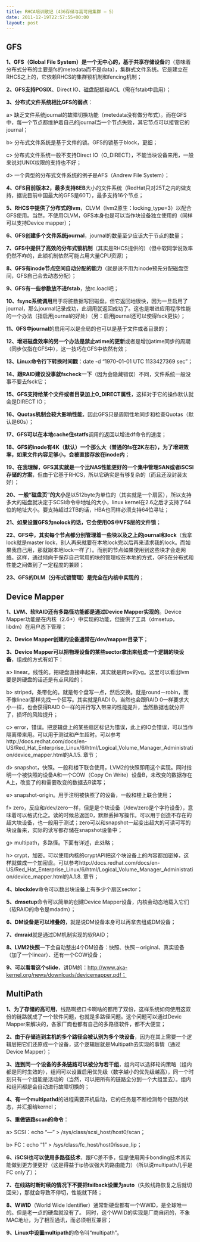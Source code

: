 ```yaml
---
title: RHCA培训散记（436存储与高可用集群 – 5）
date: 2011-12-19T22:57:55+00:00
layout: post
---
```

## GFS

**1、GFS（Global File System）是一个无中心的，基于共享存储设备**的（意味着分布式分布的主要是fs的metedata而不是data），集群式文件系统。它是建立在RHCS之上的，它依赖RHCS的集群锁机制和fencing机制；

**2、GFS支持POSIX**、Direct IO、磁盘配额和ACL（需在fstab中启用）；

**3、分布式文件系统相比GFS的弱点**：
  
a> 缺乏文件系统journal的故障切换功能（metedata没有做分布式）。而在GFS中，每一个节点都维护着自己的journal当一个节点失败，其它节点可以接管它的journal；
  
b> 分布式文件系统是基于文件的锁。GFS的锁基于block，更细；
  
c> 分布式文件系统一般不支持Direct IO（O_DIRECT），不能当块设备来用，一般来说对UNIX权限的支持也不好；
  
d> 一个典型的分布式文件系统的例子是AFS（Andrew File System）；

**4、GFS目前版本2，最多支持8EB**大小的文件系统（RedHat只对25T之内的做支持，据说目前中国最大的GFS是60T），最多支持16个节点；

**5、RHCS中提供了分布式的lvm**，CLVM（lvm2原生：locking_type=3）以配合GFS使用。当然，不使用CLVM，GFS本身也是可以当作块设备独立使用的（同样可以支持Device mapper）；

**6、GFS创建多个文件系统journal**，journal的数量至少应该大于节点的数量；

**7、GFS中提供了高效的分布式锁机制**（其实是RHCS提供的）（但中软同学说效率仍然不咋的，此锁机制依然可能占用大量CPU资源）；

**8、GFS有inode节点空间自动分配的能力**（就是说不用为inode预先分配磁盘空间，GFS自己会去动态分配）；

**9、GFS有一些参数放不进fstab**，放rc.loacl吧；

**10、fsync系统调用**用于将脏数据写回磁盘。但它返回地很快，因为一旦启用了journal，那么journal记录成功，此调用就返回成功了。这也是增进应用程序性能的一个办法（指启用journal的好处）（另：启用journal还可以使得fsck更快）；

**11、GFS中journal**的启用可以是全局的也可以是基于文件或者目录的；

**12、增进磁盘效率的另一个办法是禁止atime的更新**或者是增加atime同步的周期（同步仅指在GFS中），这一技巧在GFS中依然有效；

**13、Linux命令行下转换时间戳**：date -d &#8220;1970-01-01 UTC 1133427369 sec&#8221;；

**14、跟RAID建议没事就fscheck一下**（因为会隐藏错误）不同，文件系统一般没事不要去fsck它；

**15、GFS支持给某个文件或者目录加上O_DIRECT属性**，这样对于它的操作默认就会是DIRECT IO；

**16、Quotas机制会较大影响性能**，因此GFS只是周期性地同步和检查Quotas（默认是60s）；

**17、GFS可以在本地cache住statfs**调用的返回以增进df命令的速度；

**18、GFS的inode有4K（默认）一个那么大（普通的fs在2K左右），为了增进效率，如果文件内容足够小，会被直接存放在inode内**；

**19、在我理解，GFS其实就是一个比NAS性能更好的一个集中管理SAN或者iSCSI存储的方案**，但由于它基于RHCS，所以它确实是有够复杂的（而且还没封装太好）；

**20、一般“磁盘页”的大小**是以512byte为单位的（其实就是一个扇区），所以支持多大的磁盘就决定于SCSI命令中地址的大小，linux kernel在2.6之后才支持了64位的地址大小。要支持超过2TB的话，HBA也同样必须支持64位寻址；

**21、如果设置GFS为nolock的话，它会使用OS中VFS层的文件锁**；

**22、GFS中，其实每个节点都分别管理着一些块以及之上的journal和lock**（我拿lock就是master lock，别人再来就要在本地lock完以后再来请求我的lock。而如果我自己用，那就跟本地lock一样了）。而别的节点如果使用到这些块才会走网络。这样，通过倾向于保存自己常用的块的管理权在本地的方式，GFS在分布式和性能之间做到了一定程度的兼顾；

**23、GFS的DLM（分布式锁管理）是完全在内核中实现的**；



## Device Mapper

**1、LVM、软RAID还有多路径功能都是通过Device Mapper实现的**。Device Mapper功能是在内核（2.6+）中实现的功能，但提供了工具（dmsetup，libdm）在用户态下管理；

**2、Device Mapper创建的设备通常在/dev/mapper目录下**；

**3、Device Mapper可以把物理设备的某些sector拿出来组成一个逻辑的块设备**，组成的方式有如下：
  
a> linear。线性的。把硬盘直接串起来，其实就是跨pv的vg。这里可以看出lvm要是跨硬盘的话还是有点风险的；
  
b> striped，条带化的。就是每个盘写一点，然后交换。就是round－robin，而不像linear那样先找一个狂写。其实就是RADI 0，当然也会跟RAID 0一样要求大小一样，也会获得RAID 0一样的并行写入带来的性能提升，当然数据也就分开了，损坏的风险提升；
  
c> error，错误。把逻辑盘上的某些扇区标记为错误，此上的IO会错误，可以当作隔离带来用。可以用于测试和产生超时。可以参考http://docs.redhat.com/docs/en-US/Red\_Hat\_Enterprise\_Linux/6/html/Logical\_Volume\_Manager\_Administration/device_mapper.html的A.1.5. 章节；
  
d> snapshot，快照。一般和楼下联合使用，LVM2的快照即用这个实现。同时指明一个被快照的设备A和一个COW（Copy On Write）设备B，未改变的数据存在A上，改变了的和需要改变的数据去B读写；
  
e> snapshot-origin。用于注明被快照了的设备，一般和楼上联合使用；
  
f> zero，反应和/dev/zero一样，但是是个块设备（/dev/zero是个字符设备），意味着可以格式化之。读的时候总返回0，默默丢掉写操作。可以用于创造不存在的超大块设备，也一般用于测试；zero可以和snapshot一起变出超大的可读可写的块设备来，实际的读写都存储在snapshot设备中；
  
g> multipath，多路径。下面有详述，此处略；
  
h> crypt，加密。可以使用内核的cryptAPI把这个块设备上的内容都加密掉，这样就做成一个加密盘。可以参考http://docs.redhat.com/docs/en-US/Red\_Hat\_Enterprise\_Linux/6/html/Logical\_Volume\_Manager\_Administration/device_mapper.html的A.1.8. 章节；

**4、blockdev**命令可以数出块设备上有多少个扇区sector；

**5、dmsetup**命令可以简单的创建Device Mapper设备，内核会动态地载入它们（软RAID的命令是mdadm）；

**6、DM设备是可以堆叠的**，就是说DM设备本身可以再拿去组成DM设备；

**7、dmraid**就是通过DM机制实现的软RAID；

**8、LVM2快照**一下会自动整出4个DM设备：快照、快照－original、真实设备（加了一个linear）、还有一个COW设备；

**9、可以看看这个slide**，讲DM的：http://www.aka-kernel.org/news/downloads/devicemapper.pdf；



## MultiPath

**1、为了存储的高可用**，线路啊接口卡啊啥的都用了双份，这样系统如何使用这双份的链路就成了一个软件问题，也就是多路径问题。这个问题可以通过Devic Mapper来解决的，各家厂商也都有自己的多路径软件，都不大便宜；

**2、由于存储连到主机的多个路径会被认别为多个块设备**，因为在其上需要一个逻辑层把它们还原成一个设备，这个逻辑层就是Multipath去实现的事情（通过Device Mapper）；

**3、连到同一个设备的多条链路可以被分为若干组**，组内可以选择轮询策略（组内都是同时生效的），组间可以设置启用优先级（数字越小的优先级越高），同一个时刻只有一个组能是活动的（当然，可以把所有的链路全分到一个大组里去）。组内和组间都是会自动进行故障切换的；

**4、有一个multipathd**的进程需要开机启动，它的任务是不断检测每个链路的状态，并汇报给kernel；

**5、重做链路scan的命令**：
  
a> SCSI：echo &#8220;&#8212;&#8221; > /sys/class/scsi_host/host0/scan；
  
b> FC：echo &#8220;1&#8221; > /sys/class/fc\_host/host0/issue\_lip；

**6、iSCSI也可以使用多路径技术**，跟FC差不多，但是使用网卡bonding技术其实能做到更方便更好（这是得益于ip协议强大的路由能力）（所以说multipath几乎是FC only了）；

**7、在线路时断时续的情况下不要把failback设置为auto**（失败线路恢复之后就切回来），那就会导致不停切，性能就下降；

**8、WWID**（World Wide Identifier）通常新硬盘都有一个WWID，是全球唯一的。但是老一点的硬盘就没有了。 同时，这个WWID的实现是厂商自闭的，不象MAC地址，为了相互通讯，而必须相互兼容；

**9、Linux中设置multipath**的命令叫“multipath”。
